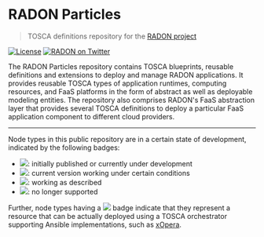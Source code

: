 # RADON Particles

> TOSCA definitions repository for the [RADON project](http://radon-h2020.eu)

[![License](https://img.shields.io/badge/License-Apache%202.0-blue.svg)](https://opensource.org/licenses/Apache-2.0)
[![RADON on Twitter](https://img.shields.io/twitter/url/https/twitter.com/RADON_2020?label=RADON%20on%20Twitter&style=social)](https://twitter.com/RADON_2020)

The RADON Particles repository contains TOSCA blueprints, reusable definitions and extensions to deploy and manage RADON applications.
It provides reusable TOSCA types of application runtimes, computing resources, and FaaS platforms in the form of abstract as well as deployable modeling entities.
The repository also comprises RADON's FaaS abstraction layer that provides several TOSCA definitions to deploy a particular FaaS application component to different cloud providers.

---

Node types in this public repository are in a certain state of development, indicated by the following badges:
* ![](https://img.shields.io/badge/Status:-DEVELOPMENT-red): initially published or currently under development
* ![](https://img.shields.io/badge/Status:-TESTING-yellow): current version working under certain conditions
* ![](https://img.shields.io/badge/Status:-RELEASED-green): working as described
* ![](https://img.shields.io/badge/Status:-DEPRECATED-inactive): no longer supported

Further, node types having a ![](https://img.shields.io/badge/%20-DEPLOYABLE-blueviolet) badge indicate that they represent a resource that can be actually deployed using a TOSCA orchestrator supporting Ansible implementations, such as [xOpera](https://github.com/xlab-si/xopera-opera).
